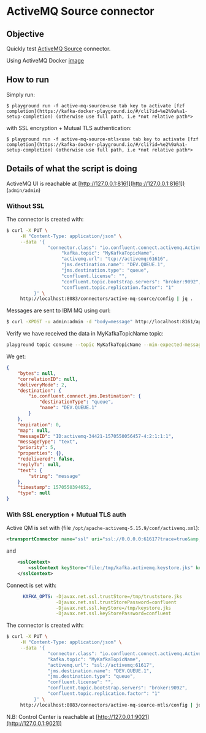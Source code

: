 # ActiveMQ Source connector



## Objective

Quickly test [ActiveMQ Source](https://docs.confluent.io/current/connect/kafka-connect-activemq/index.html#kconnect-long-activemq-source-connector) connector.

Using ActiveMQ Docker [image](https://hub.docker.com/r/rmohr/activemq/)

## How to run

Simply run:

```
$ playground run -f active-mq-source<use tab key to activate [fzf completion](https://kafka-docker-playground.io/#/cli?id=%e2%9a%a1-setup-completion) (otherwise use full path, i.e *not relative path*>
```

with SSL encryption + Mutual TLS authentication:

```
$ playground run -f active-mq-source-mtls<use tab key to activate [fzf completion](https://kafka-docker-playground.io/#/cli?id=%e2%9a%a1-setup-completion) (otherwise use full path, i.e *not relative path*>
```

## Details of what the script is doing

ActiveMQ UI is reachable at [http://127.0.0.1:8161](http://127.0.0.1:8161]) (`admin/admin`)

### Without SSL

The connector is created with:

```bash
$ curl -X PUT \
     -H "Content-Type: application/json" \
     --data '{
               "connector.class": "io.confluent.connect.activemq.ActiveMQSourceConnector",
                    "kafka.topic": "MyKafkaTopicName",
                    "activemq.url": "tcp://activemq:61616",
                    "jms.destination.name": "DEV.QUEUE.1",
                    "jms.destination.type": "queue",
                    "confluent.license": "",
                    "confluent.topic.bootstrap.servers": "broker:9092",
                    "confluent.topic.replication.factor": "1"
          }' \
     http://localhost:8083/connectors/active-mq-source/config | jq .
```

Messages are sent to IBM MQ using curl:

```bash
$ curl -XPOST -u admin:admin -d "body=message" http://localhost:8161/api/message/DEV.QUEUE.1?type=queue
```

Verify we have received the data in MyKafkaTopicName topic:

```bash
playground topic consume --topic MyKafkaTopicName --min-expected-messages 1 --timeout 60
```

We get:

```json
{
    "bytes": null,
    "correlationID": null,
    "deliveryMode": 2,
    "destination": {
        "io.confluent.connect.jms.Destination": {
            "destinationType": "queue",
            "name": "DEV.QUEUE.1"
        }
    },
    "expiration": 0,
    "map": null,
    "messageID": "ID:activemq-34421-1570550056457-4:2:1:1:1",
    "messageType": "text",
    "priority": 5,
    "properties": {},
    "redelivered": false,
    "replyTo": null,
    "text": {
        "string": "message"
    },
    "timestamp": 1570550394652,
    "type": null
}
```

### With SSL encryption + Mutual TLS auth

Active QM is set with (file `/opt/apache-activemq-5.15.9/conf/activemq.xml`):

```xml
<transportConnector name="ssl" uri="ssl://0.0.0.0:61617?trace=true&amp;needClientAuth=true" />
```

and

```xml
    <sslContext>
        <sslContext keyStore="file:/tmp/kafka.activemq.keystore.jks" keyStorePassword="confluent" trustStore="file:/tmp/kafka.activemq.truststore.jks" trustStorePassword="confluent" />
    </sslContext>
```

Connect is set with:

```yml
      KAFKA_OPTS: -Djavax.net.ssl.trustStore=/tmp/truststore.jks
                  -Djavax.net.ssl.trustStorePassword=confluent
                  -Djavax.net.ssl.keyStore=/tmp/keystore.jks
                  -Djavax.net.ssl.keyStorePassword=confluent
```

The connector is created with:

```bash
$ curl -X PUT \
     -H "Content-Type: application/json" \
     --data '{
               "connector.class": "io.confluent.connect.activemq.ActiveMQSourceConnector",
               "kafka.topic": "MyKafkaTopicName",
               "activemq.url": "ssl://activemq:61617",
               "jms.destination.name": "DEV.QUEUE.1",
               "jms.destination.type": "queue",
               "confluent.license": "",
               "confluent.topic.bootstrap.servers": "broker:9092",
               "confluent.topic.replication.factor": "1"
          }' \
     http://localhost:8083/connectors/active-mq-source-mtls/config | jq .
```


N.B: Control Center is reachable at [http://127.0.0.1:9021](http://127.0.0.1:9021])

